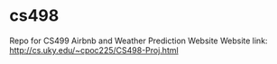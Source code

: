 # cs498
Repo for CS499 Airbnb and Weather Prediction Website
Website link: http://cs.uky.edu/~cpoc225/CS498-Proj.html
